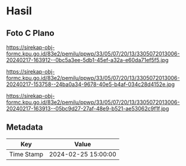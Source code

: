 # Hasil

## Foto C Plano

https://sirekap-obj-formc.kpu.go.id/83e2/pemilu/ppwp/33/05/07/20/13/3305072013006-20240217-163912--0bc5a3ee-5db1-45ef-a32a-e60da71ef5f5.jpg

https://sirekap-obj-formc.kpu.go.id/83e2/pemilu/ppwp/33/05/07/20/13/3305072013006-20240217-153758--24ba0a34-9678-40e5-b4af-034c28d4152e.jpg

https://sirekap-obj-formc.kpu.go.id/83e2/pemilu/ppwp/33/05/07/20/13/3305072013006-20240217-163913--05bc9d27-27af-48e9-b521-ae53062c9f1f.jpg


## Metadata

| Key        | Value               |
| ---------- | ------------------- |
| Time Stamp | 2024-02-25 15:00:00 |



